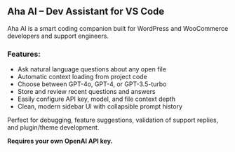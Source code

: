 ## Aha AI – Dev Assistant for VS Code

Aha AI is a smart coding companion built for WordPress and WooCommerce developers and support engineers.

### Features:
- Ask natural language questions about any open file
- Automatic context loading from project code
- Choose between GPT-4o, GPT-4, or GPT-3.5-turbo
- Store and review recent questions and answers
- Easily configure API key, model, and file context depth
- Clean, modern sidebar UI with collapsible prompt history

Perfect for debugging, feature suggestions, validation of support replies, and plugin/theme development.

**Requires your own OpenAI API key.**